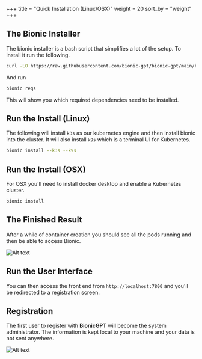 +++
title = "Quick Installation (Linux/OSX)"
weight = 20
sort_by = "weight"
+++

## The Bionic Installer

The bionic installer is a bash script that simplifies a lot of the setup. To install it run the following.

```sh
curl -LO https://raw.githubusercontent.com/bionic-gpt/bionic-gpt/main/bionic.sh && chmod +x ./bionic.sh && sudo mv bionic.sh /usr/bin/bionic
```

And run

```sh
bionic reqs
```

This will show you which required dependencies need to be installed.

## Run the Install (Linux)

The following will install `k3s` as our kubernetes engine and then install bionic into the cluster. It will also install `k9s` which is a terminal UI for Kubernetes.

```sh
bionic install --k3s --k9s
```

## Run the Install (OSX)

For OSX you'll need to install docker desktop and enable a Kubernetes cluster.

```sh
bionic install
```

## The Finished Result

After a while of container creation you should see all the pods running and then be able to access Bionic.


![Alt text](../bionic-startup-k9s.png "Bionic K9s")

## Run the User Interface

You can then access the front end from `http://localhost:7800` and you'll be redirected to a registration screen.

## Registration

The first user to register with **BionicGPT** will become the system administrator. The information is kept local to your machine and your data is not sent anywhere.

![Alt text](../initial-screen.png "Start Screen")
